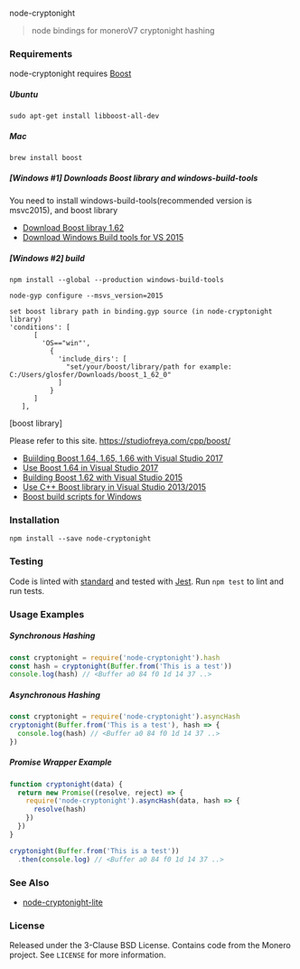 
node-cryptonight
> node bindings for moneroV7 cryptonight hashing

### Requirements

node-cryptonight requires [Boost](http://www.boost.org)

##### Ubuntu

    sudo apt-get install libboost-all-dev

##### Mac

    brew install boost
    
    
##### [Windows #1] Downloads Boost library and windows-build-tools 

You need to install windows-build-tools(recommended version is msvc2015), and boost library 

* [Download Boost libray 1.62](https://www.boost.org/users/history/version_1_62_0.html)   
* [Download Windows Build tools for VS 2015](https://www.microsoft.com/ko-kr/download/details.aspx?id=48159)

##### [Windows #2] build

    npm install --global --production windows-build-tools
    
    node-gyp configure --msvs_version=2015

    set boost library path in binding.gyp source (in node-cryptonight library)
    'conditions': [
          [
            'OS=="win"', 
              {
                'include_dirs': [
                  "set/your/boost/library/path for example: C:/Users/glosfer/Downloads/boost_1_62_0" 
                ] 
              }
          ] 
       ],





[boost library] 

Please refer to this site. https://studiofreya.com/cpp/boost/
* [Buiilding Boost 1.64, 1.65, 1.66 with Visual Studio 2017](https://studiofreya.com/2017/04/23/building-boost-1-64-with-visual-studio-2017/) 
* [Use Boost 1.64 in Visual Studio 2017](https://studiofreya.com/2017/05/17/how-to-use-boost-1-64-in-visual-studio-2017/)
* [Building Boost 1.62 with Visual Studio 2015](https://studiofreya.com/2016/09/29/how-to-build-boost-1-62-with-visual-studio-2015/)
* [Use C++ Boost library in Visual Studio 2013/2015](https://studiofreya.com/2016/06/25/how-to-use-cpp-boost-library-in-visual-studio/) 
* [Boost build scripts for Windows](https://github.com/Studiofreya/boost-build-scripts)
    
    
### Installation

    npm install --save node-cryptonight
   
### Testing

Code is linted with [standard](https://github.com/standard/standard) and tested with [Jest](https://github.com/facebook/jest). Run `npm test` to lint and run tests.

### Usage Examples

##### Synchronous Hashing

```js
const cryptonight = require('node-cryptonight').hash
const hash = cryptonight(Buffer.from('This is a test'))
console.log(hash) // <Buffer a0 84 f0 1d 14 37 ..>
```

##### Asynchronous Hashing

```js
const cryptonight = require('node-cryptonight').asyncHash
cryptonight(Buffer.from('This is a test'), hash => {
  console.log(hash) // <Buffer a0 84 f0 1d 14 37 ..>
})
```

##### Promise Wrapper Example

```js
function cryptonight(data) {
  return new Promise((resolve, reject) => {
    require('node-cryptonight').asyncHash(data, hash => {
      resolve(hash)
    })
  })
}

cryptonight(Buffer.from('This is a test'))
  .then(console.log) // <Buffer a0 84 f0 1d 14 37 ..>
```

### See Also

* [node-cryptonight-lite](https://github.com/ExcitableAardvark/node-cryptonight-lite)

### License

Released under the 3-Clause BSD License. Contains code from the Monero project. See `LICENSE` for more information.


